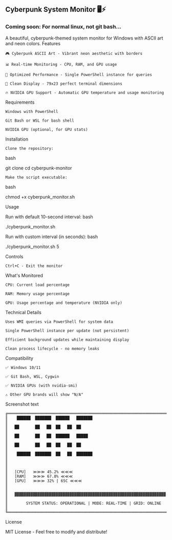 ## Cyberpunk System Monitor 🖥️⚡

### Coming soon: For normal linux, not git bash...

A beautiful, cyberpunk-themed system monitor for Windows with ASCII art and neon colors.
Features

    🎮 Cyberpunk ASCII Art - Vibrant neon aesthetic with borders

    📊 Real-time Monitoring - CPU, RAM, and GPU usage

    🚀 Optimized Performance - Single PowerShell instance for queries

    🎯 Clean Display - 79x23 perfect terminal dimensions

    🔥 NVIDIA GPU Support - Automatic GPU temperature and usage monitoring

Requirements

    Windows with PowerShell

    Git Bash or WSL for bash shell

    NVIDIA GPU (optional, for GPU stats)

Installation

    Clone the repository:

bash

git clone <your-repo-url>
cd cyberpunk-monitor

    Make the script executable:

bash

chmod +x cyberpunk_monitor.sh

Usage

Run with default 10-second interval:
bash

./cyberpunk_monitor.sh

Run with custom interval (in seconds):
bash

./cyberpunk_monitor.sh 5

Controls

    Ctrl+C - Exit the monitor

What's Monitored

    CPU: Current load percentage

    RAM: Memory usage percentage

    GPU: Usage percentage and temperature (NVIDIA only)

Technical Details

    Uses WMI queries via PowerShell for system data

    Single PowerShell instance per update (not persistent)

    Efficient background updates while maintaining display

    Clean process lifecycle - no memory leaks

Compatibility

    ✅ Windows 10/11

    ✅ Git Bash, WSL, Cygwin

    ✅ NVIDIA GPUs (with nvidia-smi)

    ⚠️ Other GPU brands will show "N/A"

Screenshot
text

```
╔══════════════════════════════════════════════════════════════════════════════╗
║    ██████  ███████  ██████   ███████                                         ║
║   ██       ██   ██  ██   ██  ██                                              ║
║   ██       ██   ██  ██████   █████                                           ║
║   ██       ██   ██  ██   ██  ██                                              ║
║    ██████  ███████  ██   ██  ███████                                         ║
║                                                                              ║
║   [CPU]   ≫≫≫ 45.2% ≪≪≪                                  
║   [RAM]   ≫≫≫ 67.8% ≪≪≪                                  
║   [GPU]   ≫≫≫ 32% | 65C ≪≪≪                                  
║                                                                              ║
║   ▓▓▓▓▓▓▓▓▓▓▓▓▓▓▓▓▓▓▓▓▓▓▓▓▓▓▓▓▓▓▓▓▓▓▓▓▓▓▓▓▓▓▓▓▓▓▓▓▓▓▓▓▓▓▓▓▓▓▓▓▓▓▓▓▓▓         ║
║        SYSTEM STATUS: OPERATIONAL | MODE: REAL-TIME | GRID: ONLINE           ║
╚══════════════════════════════════════════════════════════════════════════════╝
```
License

MIT License - Feel free to modify and distribute!
